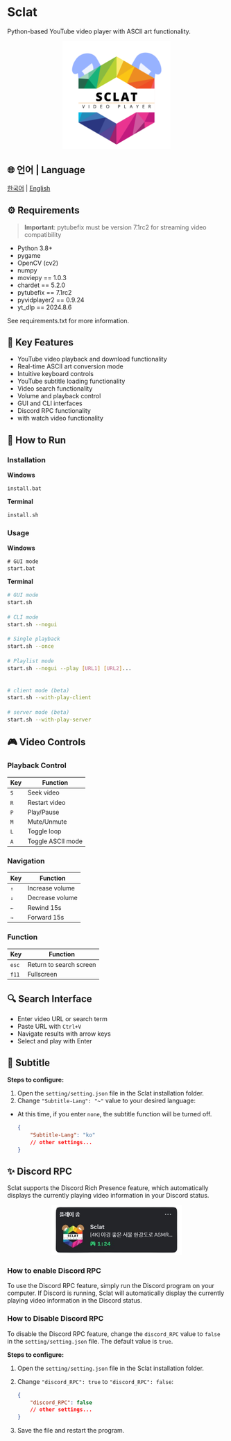 # Sclat

Python-based YouTube video player with ASCII art functionality.

<p align="center">
    <img src="./asset/sclatLogo.png" width="248" alt="Sclat Logo">
</p>

## 🌐 언어 | Language

[한국어](README.md) | [English](./docs/README.en.md)

## ⚙️ Requirements

> **Important**: pytubefix must be version 7.1rc2 for streaming video compatibility

-   Python 3.8+
-   pygame
-   OpenCV (cv2)
-   numpy
-   moviepy == 1.0.3
-   chardet == 5.2.0
-   pytubefix == 7.1rc2
-   pyvidplayer2 == 0.9.24
-   yt_dlp == 2024.8.6

See requirements.txt for more information.

## 🌟 Key Features

-   YouTube video playback and download functionality
-   Real-time ASCII art conversion mode
-   Intuitive keyboard controls
-   YouTube subtitle loading functionality
-   Video search functionality
-   Volume and playback control
-   GUI and CLI interfaces
-   Discord RPC functionality
-   with watch video functionality

## 🚀 How to Run

### Installation

**Windows**

```batch
install.bat
```

**Terminal**

```bash
install.sh
```

### Usage

**Windows**

```batch
# GUI mode
start.bat
```

**Terminal**

```bash
# GUI mode
start.sh

# CLI mode
start.sh --nogui

# Single playback
start.sh --once

# Playlist mode
start.sh --nogui --play [URL1] [URL2]...


# client mode (beta)
start.sh --with-play-client

# server mode (beta)
start.sh --with-play-server
```

## 🎮 Video Controls

### Playback Control

| Key | Function          |
| --- | ----------------- |
| `S` | Seek video        |
| `R` | Restart video     |
| `P` | Play/Pause        |
| `M` | Mute/Unmute       |
| `L` | Toggle loop       |
| `A` | Toggle ASCII mode |

### Navigation

| Key | Function        |
| --- | --------------- |
| `↑` | Increase volume |
| `↓` | Decrease volume |
| `←` | Rewind 15s      |
| `→` | Forward 15s     |

### Function

| Key   | Function                |
| ----- | ----------------------- |
| `esc` | Return to search screen |
| `f11` | Fullscreen              |

## 🔍 Search Interface

-   Enter video URL or search term
-   Paste URL with `Ctrl+V`
-   Navigate results with arrow keys
-   Select and play with Enter

## 💬 Subtitle

**Steps to configure:**

1. Open the `setting/setting.json` file in the Sclat installation folder.
2. Change `"Subtitle-Lang": "~"` value to your desired language:
-  At this time, if you enter `none`, the subtitle function will be turned off.

    ```json
    {
        "Subtitle-Lang": "ko"
        // other settings...
    }
    ```


## ✨ Discord RPC

Sclat supports the Discord Rich Presence feature, which automatically displays the currently playing video information in your Discord status.

<p align="center">
    <img src="./asset/discordRPC.png" width="300" alt="Discord RPC image">
</p>

### How to enable Discord RPC

To use the Discord RPC feature, simply run the Discord program on your computer. If Discord is running, Sclat will automatically display the currently playing video information in the Discord status.

### How to Disable Discord RPC

To disable the Discord RPC feature, change the `discord_RPC` value to `false` in the `setting/setting.json` file. The default value is `true`.

**Steps to configure:**

1. Open the `setting/setting.json` file in the Sclat installation folder.
2. Change `"discord_RPC": true` to `"discord_RPC": false`:

    ```json
    {
        "discord_RPC": false
        // other settings...
    }
    ```

3. Save the file and restart the program.
